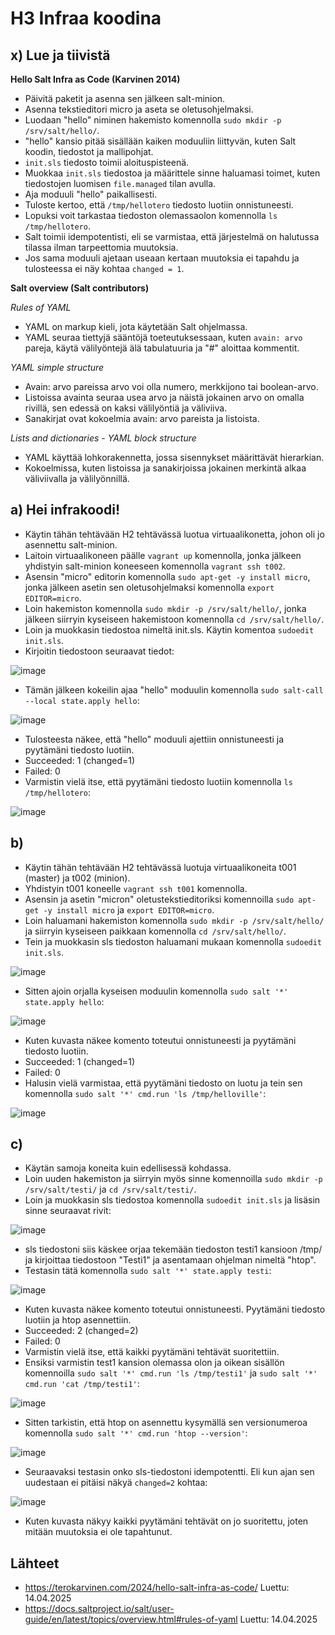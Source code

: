 # H3 Infraa koodina
## x) Lue ja tiivistä
**Hello Salt Infra as Code (Karvinen 2014)**
* Päivitä paketit ja asenna sen jälkeen salt-minion.
* Asenna tekstieditori micro ja aseta se oletusohjelmaksi.
* Luodaan "hello" niminen hakemisto komennolla `sudo mkdir -p /srv/salt/hello/`.
* "hello" kansio pitää sisällään kaiken moduuliin liittyvän, kuten Salt koodin, tiedostot ja mallipohjat.
* `init.sls` tiedosto toimii aloituspisteenä.
* Muokkaa `init.sls` tiedostoa ja määrittele sinne haluamasi toimet, kuten tiedostojen luomisen `file.managed` tilan avulla.
* Aja moduuli "hello" paikallisesti.
* Tuloste kertoo, että `/tmp/hellotero` tiedosto luotiin onnistuneesti.
* Lopuksi voit tarkastaa tiedoston olemassaolon komennolla `ls /tmp/hellotero`.
* Salt toimii idempotentisti, eli se varmistaa, että järjestelmä on halutussa tilassa ilman tarpeettomia muutoksia.
* Jos sama moduuli ajetaan useaan kertaan muutoksia ei tapahdu ja tulosteessa ei näy kohtaa `changed = 1`.

**Salt overview (Salt contributors)**

*Rules of YAML*
* YAML on markup kieli, jota käytetään Salt ohjelmassa.
* YAML seuraa tiettyjä sääntöjä toeteutuksessaan, kuten `avain: arvo` pareja, käytä välilyöntejä älä tabulatuuria ja "#" aloittaa kommentit.
  
*YAML simple structure*
* Avain: arvo pareissa arvo voi olla numero, merkkijono tai boolean-arvo.
* Listoissa avainta seuraa usea arvo ja näistä jokainen arvo on omalla rivillä, sen edessä on kaksi välilyöntiä ja väliviiva.
* Sanakirjat ovat kokoelmia avain: arvo pareista ja listoista.
  
*Lists and dictionaries - YAML block structure*
* YAML käyttää lohkorakennetta, jossa sisennykset määrittävät hierarkian.
* Kokoelmissa, kuten listoissa ja sanakirjoissa jokainen merkintä alkaa väliviivalla ja välilyönnillä.

## a) Hei infrakoodi!
* Käytin tähän tehtävään H2 tehtävässä luotua virtuaalikonetta, johon oli jo asennettu salt-minion.
* Laitoin virtuaalikoneen päälle `vagrant up` komennolla, jonka jälkeen yhdistyin salt-minion koneeseen komennolla `vagrant ssh t002`.
* Asensin "micro" editorin komennolla `sudo apt-get -y install micro`, jonka jälkeen asetin sen oletusohjelmaksi komennolla `export EDITOR=micro`.
* Loin hakemiston komennolla `sudo mkdir -p /srv/salt/hello/`, jonka jälkeen siirryin kyseiseen hakemistoon komennolla `cd /srv/salt/hello/`.
* Loin ja muokkasin tiedostoa nimeltä init.sls. Käytin komentoa `sudoedit init.sls`.
* Kirjoitin tiedostoon seuraavat tiedot:

![image](https://github.com/user-attachments/assets/8a46d56e-43c3-42b8-bf9b-5e5c1a586b49)
* Tämän jälkeen kokeilin ajaa "hello" moduulin komennolla `sudo salt-call --local state.apply hello`:

![image](https://github.com/user-attachments/assets/55cb1c18-1167-4af7-a0e0-742bf48f76ca)
* Tulosteesta näkee, että "hello" moduuli ajettiin onnistuneesti ja pyytämäni tiedosto luotiin.
* Succeeded: 1 (changed=1)
* Failed: 0
* Varmistin vielä itse, että pyytämäni tiedosto luotiin komennolla `ls /tmp/hellotero`:

![image](https://github.com/user-attachments/assets/6b087514-3209-4a0d-a49c-e2fd4e8f56ff)

## b)
* Käytin tähän tehtävään H2 tehtävässä luotuja virtuaalikoneita t001 (master) ja t002 (minion).
* Yhdistyin t001 koneelle `vagrant ssh t001` komennolla.
* Asensin ja asetin "micron" oletustekstieditoriksi komennoilla `sudo apt-get -y install micro` ja `export EDITOR=micro`.
* Loin haluamani hakemiston komennolla `sudo mkdir -p /srv/salt/hello/` ja siirryin kyseiseen paikkaan komennolla `cd /srv/salt/hello/`.
* Tein ja muokkasin sls tiedoston haluamani mukaan komennolla `sudoedit init.sls`.

![image](https://github.com/user-attachments/assets/18c3bad8-a286-49f2-bd64-43d07f09bbc8)

* Sitten ajoin orjalla kyseisen moduulin komennolla `sudo salt '*' state.apply hello`: 

![image](https://github.com/user-attachments/assets/cad93061-639c-405d-87ea-1a5f90853b97)
* Kuten kuvasta näkee komento toteutui onnistuneesti ja pyytämäni tiedosto luotiin.
* Succeeded: 1 (changed=1)
* Failed: 0
* Halusin vielä varmistaa, että pyytämäni tiedosto on luotu ja tein sen komennolla `sudo salt '*' cmd.run 'ls /tmp/helloville'`:

![image](https://github.com/user-attachments/assets/3bd0dd6a-ee98-4799-b777-93990d084df4)

## c)
* Käytän samoja koneita kuin edellisessä kohdassa.
* Loin uuden hakemiston ja siirryin myös sinne komennoilla `sudo mkdir -p /srv/salt/testi/` ja `cd /srv/salt/testi/`.
* Loin ja muokkasin sls tiedostoa komennolla `sudoedit init.sls` ja lisäsin sinne seuraavat rivit:

![image](https://github.com/user-attachments/assets/13490400-3154-4c4c-b5b6-6b1c6d25d9d9)
* sls tiedostoni siis käskee orjaa tekemään tiedoston testi1 kansioon /tmp/ ja kirjoittaa tiedostoon "Testi1" ja asentamaan ohjelman nimeltä "htop".
* Testasin tätä komennolla `sudo salt '*' state.apply testi`: 

![image](https://github.com/user-attachments/assets/5d23a45f-4112-4479-a7d3-8b1707f8ec63)
* Kuten kuvasta näkee komento toteutui onnistuneesti. Pyytämäni tiedosto luotiin ja htop asennettiin.
* Succeeded: 2 (changed=2)
* Failed: 0
* Varmistin vielä itse, että kaikki pyytämäni tehtävät suoritettiin.
* Ensiksi varmistin test1 kansion olemassa olon ja oikean sisällön komennoilla `sudo salt '*' cmd.run 'ls /tmp/testi1'` ja `sudo salt '*' cmd.run 'cat /tmp/testi1'`:

![image](https://github.com/user-attachments/assets/6381e4f9-eb8c-47f7-afde-b79a57c22ec4)
* Sitten tarkistin, että htop on asennettu kysymällä sen versionumeroa komennolla `sudo salt '*' cmd.run 'htop --version'`:

![image](https://github.com/user-attachments/assets/41a0bbbe-4f67-485e-b4a8-c7f995a325c6)

* Seuraavaksi testasin onko sls-tiedostoni idempotentti. Eli kun ajan sen uudestaan ei pitäisi näkyä `changed=2` kohtaa:


![image](https://github.com/user-attachments/assets/034362fc-b078-4390-af5b-d4f500afdd03)

* Kuten kuvasta näkyy kaikki pyytämäni tehtävät on jo suoritettu, joten mitään muutoksia ei ole tapahtunut.

## Lähteet
* https://terokarvinen.com/2024/hello-salt-infra-as-code/ Luettu: 14.04.2025
* https://docs.saltproject.io/salt/user-guide/en/latest/topics/overview.html#rules-of-yaml Luettu: 14.04.2025
